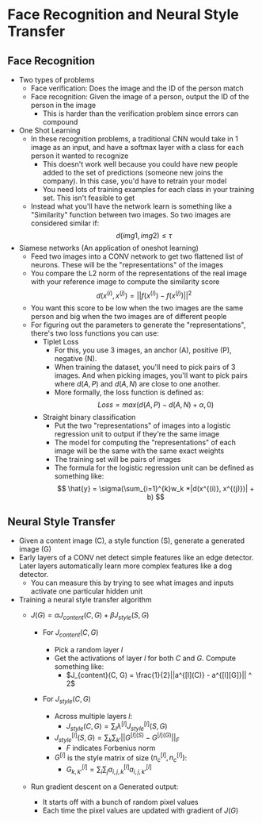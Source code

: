 # Face Recognition and Neural Style Transfer

## Face Recognition
* Two types of problems
  * Face verification: Does the image and the ID of the person match
  * Face recognition: Given the image of a person, output the ID of the person in the image
    * This is harder than the verification problem since errors can compound
* One Shot Learning
  * In these recognition problems, a traditional CNN would take in 1 image as an input, and have a softmax layer with a class for each person it wanted to recognize
    * This doesn't work well because you could have new people added to the set of predictions (someone new joins the company). In this case, you'd have to retrain your model
    * You need lots of training examples for each class in your training set. This isn't feasible to get
  * Instead what you'll have the network learn is something like a "Similarity" function between two images. So two images are considered similar if:
  $$
  d(img1, img2) \leq \tau
  $$
* Siamese networks (An application of oneshot learning)
  * Feed two images into a CONV network to get two flattened list of neurons. These will be the "representations" of the images
  * You compare the L2 norm of the representations of the real image with your reference image to compute the similarity score
  $$
  d(x^{(i)}, x^{(j)}) = ||f(x^{(i)}) - f(x^{(j)})||^2
  $$
  * You want this score to be low when the two images are the same person and big when the two images are of different people
  * For figuring out the parameters to generate the "representations", there's two loss functions you can use:
    * Tiplet Loss
      * For this, you use 3 images, an anchor (A), positive (P), negative (N). 
      * When training the dataset, you'll need to pick pairs of 3 images. And when picking images, you'll want to pick pairs where $d(A, P)$ and $d(A, N)$ are close to one another.
      * More formally, the loss function is defined as:
      $$
      Loss = max(d(A, P) - d(A, N) + \alpha, 0)
      $$
    * Straight binary classification
      * Put the two "representations" of images into a logistic regression unit to output if they're the same image
      * The model for computing the "representations" of each image will be the same with the same exact weights
      * The training set will be pairs of images
      * The formula for the logistic regression unit can be defined as something like:
      $$
      \hat{y} = \sigma(\sum_{i=1}^{k}w_k *|d(x^{(i)}, x^{(j)})| + b)
      $$
## Neural Style Transfer
* Given a content image (C), a style function (S), generate a generated image (G)
* Early layers of a CONV net detect simple features like an edge detector. Later layers automatically learn more complex features like a dog detector.
  * You can measure this by trying to see what images and inputs activate one particular hidden unit
* Training a neural style transfer algorithm
  * $J(G) = \alpha J_{content}(C, G) + \beta J_{style}(S, G)$
    * For $J_{content}(C, G)$
      * Pick a random layer $l$
      * Get the activations of layer $l$ for both $C$ and $G$. Compute something like:
        * $J_{content}(C, G) = \frac{1}{2}||a^{[l](C)}  - a^{[l][G]}|| ^ 2$

    * For $J_{style}(C, G)$
      * Across multiple layers $l$:
        * $J_{style}(C, G) = \sum_{l} \lambda^{[l]}J_{style}^{[l]} (S, G)$
      * $J_{style}^{[l]} (S, G) = \sum_{k} \sum_{k'} || G^{[l](S)} - G^{[l](G)}||_F$
        * $F$ indicates Forbenius norm
      * $G^{[l]}$ is the style matrix of size $(n_c^{[l]}, n_c^{[l]})$:
        * $G^{[l]}_{k, k'} = \sum_i \sum_j a^{[l]}_{i,j,k} a^{[l]}_{i,j,k'}$

  * Run gradient descent on a Generated output:
    * It starts off with a bunch of random pixel values
    * Each time the pixel values are updated with gradient of $J(G)$
